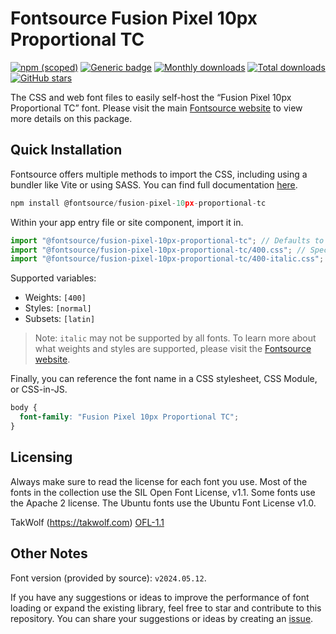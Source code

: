 # Fontsource Fusion Pixel 10px Proportional TC

[![npm (scoped)](https://img.shields.io/npm/v/@fontsource/fusion-pixel-10px-proportional-tc?color=brightgreen)](https://www.npmjs.com/package/@fontsource/fusion-pixel-10px-proportional-tc) [![Generic badge](https://img.shields.io/badge/fontsource-passing-brightgreen)](https://github.com/fontsource/fontsource) [![Monthly downloads](https://badgen.net/npm/dm/@fontsource/fusion-pixel-10px-proportional-tc)](https://github.com/fontsource/fontsource) [![Total downloads](https://badgen.net/npm/dt/@fontsource/fusion-pixel-10px-proportional-tc)](https://github.com/fontsource/fontsource) [![GitHub stars](https://img.shields.io/github/stars/fontsource/fontsource.svg?style=social&label=Star)](https://github.com/fontsource/fontsource/stargazers)

The CSS and web font files to easily self-host the “Fusion Pixel 10px Proportional TC” font. Please visit the main [Fontsource website](https://fontsource.org/fonts/fusion-pixel-10px-proportional-tc) to view more details on this package.

## Quick Installation

Fontsource offers multiple methods to import the CSS, including using a bundler like Vite or using SASS. You can find full documentation [here](https://fontsource.org/docs/getting-started/introduction).

```javascript
npm install @fontsource/fusion-pixel-10px-proportional-tc
```

Within your app entry file or site component, import it in.

```javascript
import "@fontsource/fusion-pixel-10px-proportional-tc"; // Defaults to weight 400
import "@fontsource/fusion-pixel-10px-proportional-tc/400.css"; // Specify weight
import "@fontsource/fusion-pixel-10px-proportional-tc/400-italic.css"; // Specify weight and style
```

Supported variables:
- Weights: `[400]`
- Styles: `[normal]`
- Subsets: `[latin]`

> Note: `italic` may not be supported by all fonts. To learn more about what weights and styles are supported, please visit the [Fontsource website](https://fontsource.org/fonts/fusion-pixel-10px-proportional-tc).

Finally, you can reference the font name in a CSS stylesheet, CSS Module, or CSS-in-JS.

```css
body {
  font-family: "Fusion Pixel 10px Proportional TC";
}
```

## Licensing
Always make sure to read the license for each font you use. Most of the fonts in the collection use the SIL Open Font License, v1.1. Some fonts use the Apache 2 license. The Ubuntu fonts use the Ubuntu Font License v1.0.

TakWolf (https://takwolf.com)
[OFL-1.1](https://raw.githubusercontent.com/TakWolf/fusion-pixel-font/master/LICENSE-OFL)

## Other Notes
Font version (provided by source): `v2024.05.12`.

If you have any suggestions or ideas to improve the performance of font loading or expand the existing library, feel free to star and contribute to this repository. You can share your suggestions or ideas by creating an [issue](https://github.com/fontsource/fontsource/issues).
